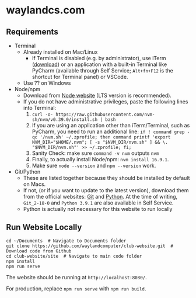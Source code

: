
# waylandcs.com

## Requirements
* Terminal
	* Already installed on Mac/Linux
		* If Terminal is disabled (e.g. by administrator), use iTerm ([download](https://iterm2.com)) or an application with a built-in Terminal like PyCharm (available through Self Service; `Alt+fn+F12` is the shortcut for Terminal panel) or VSCode.
	* Use ?? on Windows
* Node/npm
	* Download from [Node website](https://nodejs.org/en/) (LTS version is recommended).
	* If you do not have administrative privileges, paste the following lines into Terminal:
        1. `curl -o- https://raw.githubusercontent.com/nvm-sh/nvm/v0.39.0/install.sh | bash`
        2. If you are using an application other than iTerm/Terminal, such as PyCharm, you need to run an additional line: `if ! command grep -qc '/nvm.sh' ~/.zprofile; then command printf 'export NVM_DIR="$HOME/.nvm"; [ -s "$NVM_DIR/nvm.sh" ] && \. "$NVM_DIR/nvm.sh"' >> ~/.zprofile; fi;`
        3. Sanity Check: make sure `command -v nvm` outputs `nvm`
        4. Finally, to actually install Node/npm: `nvm install 16.9.1`.
        5. Make sure `node --version` and `npm --version` work.
* Git/Python
	* These are listed together because they should be installed by default on Macs. 
	* If not, (or if you want to update to the latest version), download them from the official websites: [Git](https://git-scm.com/downloads) and [Python](https://www.python.org/downloads/). At the time of writing, `Git_2-18-0` and `Python 3.9.1` are also available in Self Service.
	* Python is actually not necessary for this website to run locally

## Run Website Locally
```
cd ~/Documents  # Navigate to Documents folder
git clone https://github.com/waylandcomputer/club-website.git  # Download code from Github
cd club-website/site  # Navigate to main code folder
npm install
npm run serve
```
The website should be running at `http://localhost:8080/`.

For production, replace `npm run serve` with `npm run build`.
